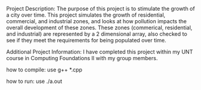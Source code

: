 Project Description: The purpose of this project is to stimulate the growth of a city over time. This project simulates the growth of residential, commercial, and industrial zones, and looks at how pollution impacts the overall development of these zones. These zones (commerical, residential, and industrial) are represented by a 2 dimensional array, also checked to see if they meet the requirements for being populated over time.

Additional Project Information: I have completed this project within my UNT course in Computing Foundations II with my group members.

how to compile: use g++ *.cpp

how to run: use ./a.out
